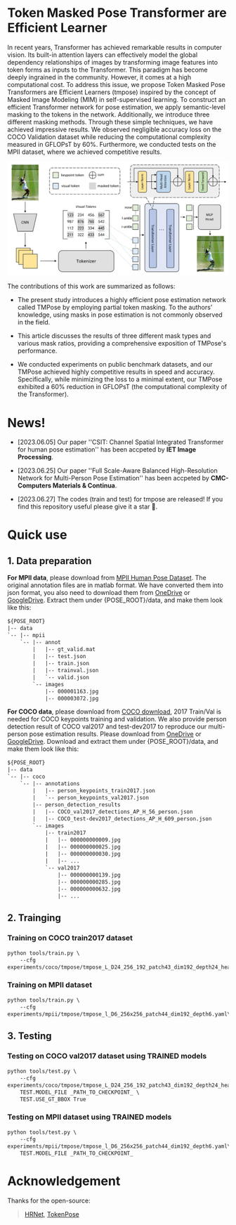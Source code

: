 # Token Masked Pose Transformer are Efficient Learner

In recent years, Transformer has achieved remarkable results in computer vision. Its built-in attention layers can effectively model the global dependency relationships of images by transforming image features into token forms as inputs to the Transformer. This paradigm has become deeply ingrained in the community. However, it comes at a high computational cost. To address this issue, we propose Token Masked Pose Transformers are Efficient Learners (tmpose) inspired by the concept of Masked Image Modeling (MIM) in self-supervised learning. To construct an efficient Transformer network for pose estimation, we apply semantic-level masking to the tokens in the network. Additionally, we introduce three different masking methods. Through these simple techniques, we have achieved impressive results. We observed negligible accuracy loss on the COCO Validation dataset while reducing the computational complexity measured in GFLOPsT by 60%. Furthermore, we conducted tests on the MPII dataset, where we achieved competitive results.

![image-20230626174808092](./overview.png)

The contributions of this work are summarized as follows:

- The present study introduces a highly efficient pose estimation network called TMPose by employing partial token masking. To the authors' knowledge, using masks in pose estimation is not commonly observed in the field.

- This article discusses the results of three different mask types and various mask ratios, providing a comprehensive exposition of TMPose's performance.

- We conducted experiments on public benchmark datasets, and our TMPose achieved highly competitive results in speed and accuracy. Specifically, while minimizing the loss to a minimal extent, our TMPose exhibited a 60% reduction in GFLOPsT (the computational complexity of the Transformer).

# News!
 - [2023.06.05] Our paper ''CSIT: Channel Spatial Integrated Transformer for human pose estimation'' has been accpeted by **IET Image Processing**.
   
 - [2023.06.25] Our paper ''Full Scale-Aware Balanced High-Resolution Network for Multi-Person Pose Estimation'' has been accpeted by **CMC-Computers Materials & Continua**.
   
 - [2023.06.27] The codes (train and test) for tmpose are released! If you find this repository useful please give it a star 🌟.

  # Quick use
  
  ## 1. Data preparation

  **For MPII data**, please download from [MPII Human Pose Dataset](http://human-pose.mpi-inf.mpg.de/). The original annotation files are in matlab format. We have converted them into json format, you also need to download them from [OneDrive](https://1drv.ms/f/s!AhIXJn_J-blW00SqrairNetmeVu4) or [GoogleDrive](https://drive.google.com/drive/folders/1En_VqmStnsXMdldXA6qpqEyDQulnmS3a?usp=sharing). Extract them under {POSE_ROOT}/data, and make them look like this:

  ```
  ${POSE_ROOT}
  |-- data
  `-- |-- mpii
      `-- |-- annot
          |   |-- gt_valid.mat
          |   |-- test.json
          |   |-- train.json
          |   |-- trainval.json
          |   `-- valid.json
          `-- images
              |-- 000001163.jpg
              |-- 000003072.jpg
  ```

  **For COCO data**, please download from [COCO download](http://cocodataset.org/#download), 2017 Train/Val is needed for COCO keypoints training and validation. We also provide person detection result of COCO val2017 and test-dev2017 to reproduce our multi-person pose estimation results. Please download from [OneDrive](https://1drv.ms/f/s!AhIXJn_J-blWzzDXoz5BeFl8sWM-) or [GoogleDrive](https://drive.google.com/drive/folders/1fRUDNUDxe9fjqcRZ2bnF_TKMlO0nB_dk?usp=sharing). Download and extract them under {POSE_ROOT}/data, and make them look like this:

  ```
  ${POSE_ROOT}
  |-- data
  `-- |-- coco
      `-- |-- annotations
          |   |-- person_keypoints_train2017.json
          |   `-- person_keypoints_val2017.json
          |-- person_detection_results
          |   |-- COCO_val2017_detections_AP_H_56_person.json
          |   |-- COCO_test-dev2017_detections_AP_H_609_person.json
          `-- images
              |-- train2017
              |   |-- 000000000009.jpg
              |   |-- 000000000025.jpg
              |   |-- 000000000030.jpg
              |   |-- ... 
              `-- val2017
                  |-- 000000000139.jpg
                  |-- 000000000285.jpg
                  |-- 000000000632.jpg
                  |-- ... 
  ```

  

  ## 2. Trainging

  ### Training on COCO train2017 dataset 

  ```
  python tools/train.py \
      --cfg experiments/coco/tmpose/tmpose_L_D24_256_192_patch43_dim192_depth24_heads12.yaml\
  ```

  ### Training on MPII dataset 

  ```
  python tools/train.py \
      --cfg experiments/mpii/tmpose/tmpose_l_D6_256x256_patch44_dim192_depth6.yaml\
  ```

  ## 3. Testing

  ### Testing on COCO val2017 dataset using TRAINED models

  ```
  python tools/test.py \
      --cfg experiments/coco/tmpose/tmpose_L_D24_256_192_patch43_dim192_depth24_heads12.yaml\
      TEST.MODEL_FILE _PATH_TO_CHECKPOINT_ \
      TEST.USE_GT_BBOX True
  ```

  ### Testing on MPII dataset using TRAINED models

  ```
  python tools/test.py \
      --cfg experiments/mpii/tmpose/tmpose_l_D6_256x256_patch44_dim192_depth6.yaml\
      TEST.MODEL_FILE _PATH_TO_CHECKPOINT_ 
  ```


# Acknowledgement

Thanks for the open-source:

> [HRNet](https://github.com/leoxiaobin/deep-high-resolution-net.pytorch/), [TokenPose](https://github.com/leeyegy/TokenPose)

